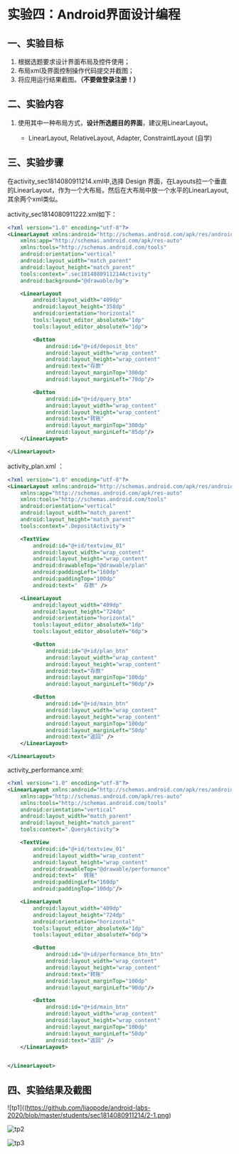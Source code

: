 # 实验四：Android界面设计编程

## 一、实验目标

1. 根据选题要求设计界面布局及控件使用；
2. 布局xml及界面控制操作代码提交并截图；
3. 将应用运行结果截图。**（不要做登录注册！）**

## 二、实验内容

1. 使用其中一种布局方式，**设计所选题目的界面**，建议用LinearLayout。

   * LinearLayout, RelativeLayout, Adapter, ConstraintLayout (自学)

## 三、实验步骤

在activity_sec1814080911214.xml中,选择 Design 界面，在Layouts拉一个垂直的LinearLayout，作为一个大布局，然后在大布局中放一个水平的LinearLayout,其余两个xml类似。

activity_sec1814080911222.xml如下：

```xml
<?xml version="1.0" encoding="utf-8"?>
<LinearLayout xmlns:android="http://schemas.android.com/apk/res/android"
    xmlns:app="http://schemas.android.com/apk/res-auto"
    xmlns:tools="http://schemas.android.com/tools"
    android:orientation="vertical"
    android:layout_width="match_parent"
    android:layout_height="match_parent"
    tools:context=".sec1814080911214Activity"
    android:background="@drawable/bg">

    <LinearLayout
        android:layout_width="409dp"
        android:layout_height="358dp"
        android:orientation="horizontal"
        tools:layout_editor_absoluteX="1dp"
        tools:layout_editor_absoluteY="1dp">

        <Button
            android:id="@+id/deposit_btn"
            android:layout_width="wrap_content"
            android:layout_height="wrap_content"
            android:text="存款"
            android:layout_marginTop="300dp"
            android:layout_marginLeft="70dp"/>

        <Button
            android:id="@+id/query_btn"
            android:layout_width="wrap_content"
            android:layout_height="wrap_content"
            android:text="转账"
            android:layout_marginTop="300dp"
            android:layout_marginLeft="85dp"/>
    </LinearLayout>

</LinearLayout>
```

activity_plan.xml ：

```xml
<?xml version="1.0" encoding="utf-8"?>
<LinearLayout xmlns:android="http://schemas.android.com/apk/res/android"
    xmlns:app="http://schemas.android.com/apk/res-auto"
    xmlns:tools="http://schemas.android.com/tools"
    android:orientation="vertical"
    android:layout_width="match_parent"
    android:layout_height="match_parent"
    tools:context=".DepositActivity">

    <TextView
        android:id="@+id/textview_01"
        android:layout_width="wrap_content"
        android:layout_height="wrap_content"
        android:drawableTop="@drawable/plan"
        android:paddingLeft="160dp"
        android:paddingTop="100dp"
        android:text="  存款" />

    <LinearLayout
        android:layout_width="409dp"
        android:layout_height="724dp"
        android:orientation="horizontal"
        tools:layout_editor_absoluteX="1dp"
        tools:layout_editor_absoluteY="6dp">

        <Button
            android:id="@+id/plan_btn"
            android:layout_width="wrap_content"
            android:layout_height="wrap_content"
            android:text="存款"
            android:layout_marginTop="100dp"
            android:layout_marginLeft="90dp"/>

        <Button
            android:id="@+id/main_btn"
            android:layout_width="wrap_content"
            android:layout_height="wrap_content"
            android:layout_marginTop="100dp"
            android:layout_marginLeft="50dp"
            android:text="返回" />
    </LinearLayout>

</LinearLayout>
```

activity_performance.xml:

```xml
<?xml version="1.0" encoding="utf-8"?>
<LinearLayout xmlns:android="http://schemas.android.com/apk/res/android"
    xmlns:app="http://schemas.android.com/apk/res-auto"
    xmlns:tools="http://schemas.android.com/tools"
    android:orientation="vertical"
    android:layout_width="match_parent"
    android:layout_height="match_parent"
    tools:context=".QueryActivity">

    <TextView
        android:id="@+id/textview_01"
        android:layout_width="wrap_content"
        android:layout_height="wrap_content"
        android:drawableTop="@drawable/performance"
        android:text="  转账"
        android:paddingLeft="160dp"
        android:paddingTop="100dp"/>

    <LinearLayout
        android:layout_width="409dp"
        android:layout_height="724dp"
        android:orientation="horizontal"
        tools:layout_editor_absoluteX="1dp"
        tools:layout_editor_absoluteY="6dp">

        <Button
            android:id="@+id/performance_btn_btn"
            android:layout_width="wrap_content"
            android:layout_height="wrap_content"
            android:text="转账"
            android:layout_marginTop="100dp"
            android:layout_marginLeft="90dp"/>

        <Button
            android:id="@+id/main_btn"
            android:layout_width="wrap_content"
            android:layout_height="wrap_content"
            android:layout_marginTop="100dp"
            android:layout_marginLeft="50dp"
            android:text="返回" />
    </LinearLayout>


</LinearLayout>
```

## 四、实验结果及截图

![tp1]((https://github.com/liaopode/android-labs-2020/blob/master/students/sec1814080911214/2-1.png)

![tp2](https://github.com/liaopode/android-labs-2020/blob/master/students/sec1814080911214/2-2.png)

![tp3](https://github.com/liaopode/android-labs-2020/blob/master/students/sec1814080911214/2-3.png)